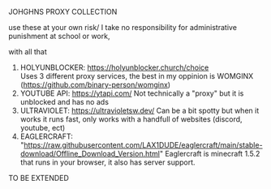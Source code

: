 JOHGHNS PROXY COLLECTION

use these at your own risk/ I take no responsibility for administrative punishment at school or work,

with all that

1. HOLYUNBLOCKER: https://holyunblocker.church/choice  
    Uses 3 different proxy services, the best in my oppinion is WOMGINX (https://github.com/binary-person/womginx) 
2. YOUTUBE API: https://ytapi.com/
    Not technically a "proxy" but it is unblocked and has no ads
3. ULTRAVIOLET: https://ultravioletsw.dev/
    Can be a bit spotty but when it works it runs fast, only works with a handfull of websites (discord, youtube, ect)
4. EAGLERCRAFT: "https://raw.githubusercontent.com/LAX1DUDE/eaglercraft/main/stable-download/Offline_Download_Version.html"
    Eaglercraft is minecraft 1.5.2 that runs in your browser, it also has server support.

TO BE EXTENDED 
